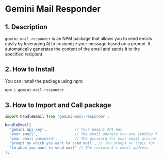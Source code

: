 # Gemini Mail Responder

## 1. Description

`gemini-mail-responder` is an NPM package that allows you to send emails easily by leveraging AI to customize your message based on a prompt. It automatically generates the content of the email and sends it to the specified recipient.

## 2. How to Install

You can install the package using npm:

```bash
npm i gemini-mail-responder
```
## 3. How to Import and Call package

```javascript
import handleEmail from 'gemini-mail-responder';

handleEmail(
  'gemini api key',             // Your Gemini API key
  'your email',                 // The email address you are sending from
  'your email password',        // The password for your email account
  'prompt on which you want to send mail', // The prompt or topic for the email content
  'to whom you want to send mail' // The recipient's email address
);
```

